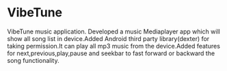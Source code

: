 # VibeTune
VibeTune music application. 
Developed a music Mediaplayer app which will show all song list in device.Added Android third party library(dexter) for taking permission.It can play all mp3 music from the device.Added features for next,previous,play,pause and seekbar to fast forward or backward the song functionality.

